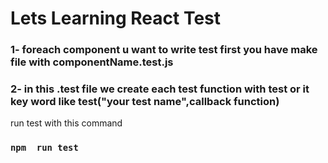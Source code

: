 # Lets Learning React Test 

### 1- foreach component u want to write test first you have make file with  componentName.test.js

### 2- in this .test file we create each test function  with test or it key word like test("your test name",callback function) 
 run test with this command

### `npm  run test`

